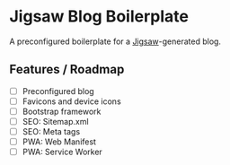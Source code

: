 # Jigsaw Blog Boilerplate
A preconfigured boilerplate for a [Jigsaw](http://jigsaw.tighten.co/)-generated blog.

## Features / Roadmap

- [ ] Preconfigured blog
- [ ] Favicons and device icons
- [ ] Bootstrap framework
- [ ] SEO: Sitemap.xml
- [ ] SEO: Meta tags
- [ ] PWA: Web Manifest
- [ ] PWA: Service Worker
